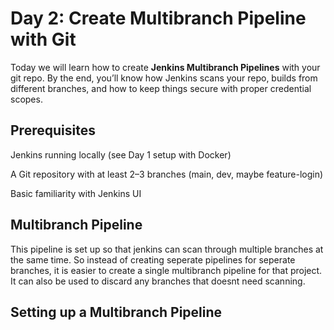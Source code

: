 # Day 2: Create Multibranch Pipeline with Git

Today we will learn how to create **Jenkins Multibranch Pipelines** with your git repo.
By the end, you’ll know how Jenkins scans your repo, builds from different branches, and how to keep things secure with proper credential scopes.

## Prerequisites

Jenkins running locally (see Day 1 setup with Docker)

A Git repository with at least 2–3 branches (main, dev, maybe feature-login)

Basic familiarity with Jenkins UI

## Multibranch Pipeline

This pipeline is set up so that jenkins can scan through multiple branches at the same time.
So instead of creating seperate pipelines for seperate branches, it is easier to create a single multibranch pipeline for that project.
It can also be used to discard any branches that doesnt need scanning.

## Setting up a Multibranch Pipeline
